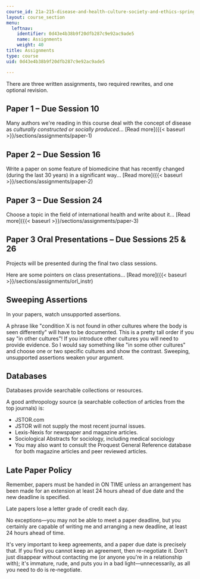 ```yaml
---
course_id: 21a-215-disease-and-health-culture-society-and-ethics-spring-2012
layout: course_section
menu:
  leftnav:
    identifier: 0d43e4b38b9f20dfb287c9e92ac9ade5
    name: Assignments
    weight: 40
title: Assignments
type: course
uid: 0d43e4b38b9f20dfb287c9e92ac9ade5

---
```


There are three written assignments, two required rewrites, and one optional revision.

Paper 1 – Due Session 10
------------------------

Many authors we're reading in this course deal with the concept of disease as _culturally constructed or socially produced_... [Read more]({{< baseurl >}}/sections/assignments/paper-1)

Paper 2 – Due Session 16
------------------------

Write a paper on some feature of biomedicine that has recently changed (during the last 30 years) in a significant way... [Read more]({{< baseurl >}}/sections/assignments/paper-2)

Paper 3 – Due Session 24
------------------------

Choose a topic in the field of international health and write about it... [Read more]({{< baseurl >}}/sections/assignments/paper-3)

Paper 3 Oral Presentations – Due Sessions 25 & 26
-------------------------------------------------

Projects will be presented during the final two class sessions.

Here are some pointers on class presentations... [Read more]({{< baseurl >}}/sections/assignments/orl_instr)

Sweeping Assertions
-------------------

In your papers, watch unsupported assertions.

A phrase like "condition X is not found in other cultures where the body is seen differently" will have to be documented. This is a pretty tall order if you say "in other cultures"! If you introduce other cultures you will need to provide evidence. So I would say something like "in some other cultures" and choose one or two specific cultures and show the contrast. Sweeping, unsupported assertions weaken your argument.

Databases
---------

Databases provide searchable collections or resources.

A good anthropology source (a searchable collection of articles from the top journals) is:

*   JSTOR.com
*   JSTOR will not supply the most recent journal issues.
*   Lexis-Nexis for newspaper and magazine articles.
*   Sociological Abstracts for sociology, including medical sociology
*   You may also want to consult the Proquest General Reference database for both magazine articles and peer reviewed articles.

Late Paper Policy
-----------------

Remember, papers must be handed in ON TIME unless an arrangement has been made for an extension at least 24 hours ahead of due date and the new deadline is specified.

Late papers lose a letter grade of credit each day.

No exceptions—you may not be able to meet a paper deadline, but you certainly are capable of writing me and arranging a new deadline, at least 24 hours ahead of time.

It's very important to keep agreements, and a paper due date is precisely that. If you find you cannot keep an agreement, then re-negotiate it. Don't just disappear without contacting me (or anyone you're in a relationship with); it's immature, rude, and puts you in a bad light—unnecessarily, as all you need to do is re-negotiate.